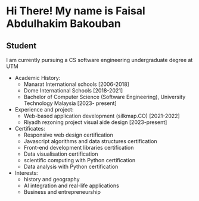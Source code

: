 Hi There! My name is Faisal Abdulhakim Bakouban
=============================================================================================================================================

Student
-------

I am currently pursuing a CS software engineering undergraduate degree at UTM 

* Academic History:
    - Manarat International schools [2006-2018]
    - Dome International Schools [2018-2021]
    - Bachelor of Computer Science (Software Engineering), University Technology Malaysia [2023- present]
* Experience and project:
    - Web-based application development (silkmap.CO) [2021-2022]
    - Riyadh rezoning project visual aide design [2023-present]
*   Certificates:
    - Responsive web design certification
    - Javascript algorithms and data structures certification
    - Front-end development libraries certification
    - Data visualisation certification
    - scientific computing with Python certification
    - Data analysis with Python certification
*  Interests:
   - history and geography 
   - AI integration and real-life applications
   - Business and entrepreneurship 
